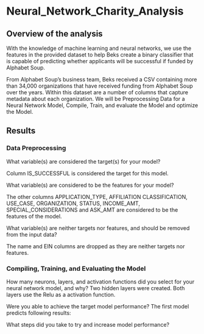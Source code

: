 # Neural_Network_Charity_Analysis

## Overview of the analysis
With the knowledge of machine learning and neural networks, we use the features in the provided dataset to help Beks create a binary classifier that is capable of predicting whether applicants will be successful if funded by Alphabet Soup.

From Alphabet Soup’s business team, Beks received a CSV containing more than 34,000 organizations that have received funding from Alphabet Soup over the years. Within this dataset are a number of columns that capture metadata about each organization. We will be Preprocessing Data for a Neural Network Model, Compile, Train, and evaluate the Model and optimize the Model. 

## Results

### Data Preprocessing
What variable(s) are considered the target(s) for your model?

Column IS_SUCCESSFUL is considered the target for this model.

What variable(s) are considered to be the features for your model?

The other columns APPLICATION_TYPE,	AFFILIATION	CLASSIFICATION,	USE_CASE,	ORGANIZATION,	STATUS,	INCOME_AMT,	SPECIAL_CONSIDERATIONS and ASK_AMT are considered to be the features of the model.


What variable(s) are neither targets nor features, and should be removed from the input data?

The name and EIN columns are dropped as they are neither targets nor features.

### Compiling, Training, and Evaluating the Model

How many neurons, layers, and activation functions did you select for your neural network model, and why?
Two hidden layers were created. Both layers use the Relu as a activation function.

Were you able to achieve the target model performance?
The first model predicts following results:


What steps did you take to try and increase model performance?
